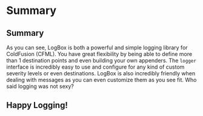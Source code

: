 # Summary

## Summary

As you can see, LogBox is both a powerful and simple logging library for ColdFusion \(CFML\). You have great flexibility by being able to define more than 1 destination points and even building your own appenders. The `logger` interface is incredibly easy to use and configure for any kind of custom severity levels or even destinations. LogBox is also incredibly friendly when dealing with messages as you can even customize them as you see fit. Who said logging was not sexy?

## Happy Logging!

